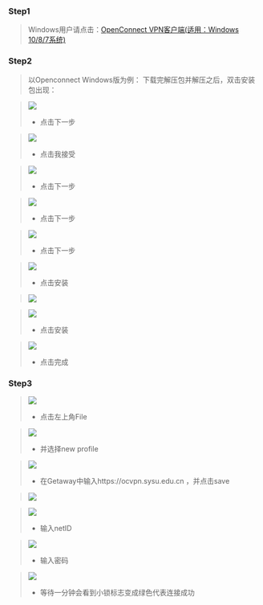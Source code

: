### Step1
> Windows用户请点击：[OpenConnect VPN客户端(适用：Windows 10/8/7系统)](http://inc.sysu.edu.cn/sites/inc.sysu.edu.cn/files/upload/download/openconnect-gui-1.5.1-win.zip)

### Step2
> 以Openconnect Windows版为例：
> 下载完解压包并解压之后，双击安装包出现：

> ![](1.png)
> * 点击下一步

> ![](2.png)
> * 点击我接受

> ![](3.png)
> * 点击下一步


> ![](4.png)
> * 点击下一步

> ![](5.png)
> * 点击下一步

> ![](6.png)
> * 点击安装

> ![](7.png)

> ![](8.png)
> * 点击安装

> ![](9.png)
> * 点击完成


### Step3
> ![](10.png)
> * 点击左上角File

> ![](11.png)
> * 并选择new profile

> ![](12.png)
> * 在Getaway中输入https://ocvpn.sysu.edu.cn ，并点击save

> ![](13.PNG)

> ![](14.PNG)
> * 输入netID

> ![](15.PNG)
> * 输入密码

> ![](16.PNG)
> * 等待一分钟会看到小锁标志变成绿色代表连接成功
